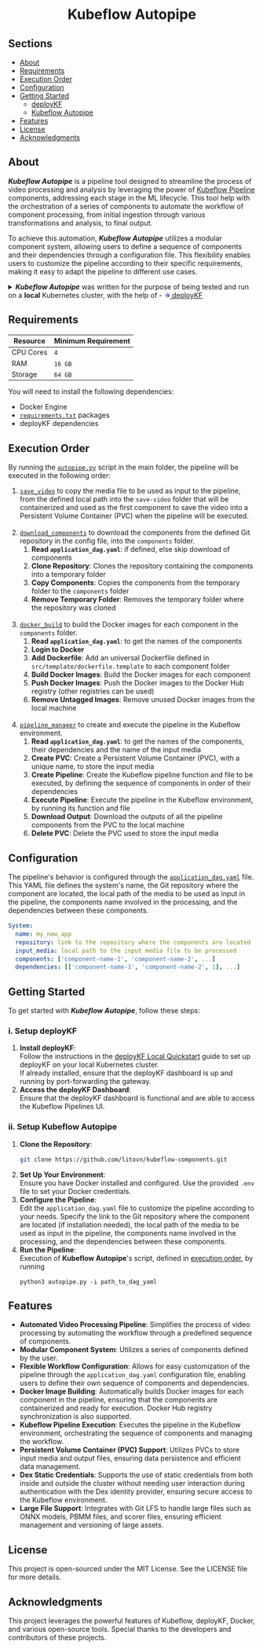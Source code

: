 <h1 align="center">
  Kubeflow Autopipe
</h1>


## Sections
- [About](#about)
- [Requirements](#requirements)
- [Execution Order](#execution-order)
- [Configuration](#configuration)
- [Getting Started](#getting-started)
    - [deployKF](#i-setup-deploykf)
    - [Kubeflow Autopipe](#ii-setup-kubeflow-autopipe)
- [Features](#features)
- [License](#license)
- [Acknowledgments](#acknowledgments)


## About
***Kubeflow Autopipe*** is a pipeline tool designed to streamline the process of video processing and analysis by leveraging the power of [Kubeflow Pipeline](https://www.kubeflow.org/docs/components/pipelines/) components, addressing each stage in the ML lifecycle. This tool help with the orchestration of a series of components to automate the workflow of component processing, from initial ingestion through various transformations and analysis, to final output.

To achieve this automation, ***Kubeflow Autopipe*** utilizes a modular component system, allowing users to define a sequence of components and their dependencies through a configuration file. This flexibility enables users to customize the pipeline according to their specific requirements, making it easy to adapt the pipeline to different use cases.

<details>
<summary> <b><i>Kubeflow Autopipe</i></b> was written for the purpose of being tested and run on a <b>local</b> Kubernetes cluster, with the help of - 
<a href="https://www.deploykf.org/"><img src='https://raw.githubusercontent.com/deployKF/website/main/overrides/.icons/custom/deploykf-color.svg' width='12'> deployKF</a>
</summary>

>When deploying AI and ML based workloads on a cluster, you need to install several tools separately to get the job done. With Kubeflow a collection of Kustomize manifests requires significant manual patching to use in production. <br /> 
> To avoid this manual process we will install all the necessary tools on our cluster with one stack, by using [deployKF](https://www.deploykf.org/). 
> Much like Kubeflow, deployKF gives you a collection of resources to deploy on your Kubernetes cluster to ensure that you have everything you need to begin pipelining. The biggest difference conceptually is that deployKF combines Kubeflow with a few other tools, into a [centralized config system](https://www.deploykf.org/guides/values/) to manage all aspects of the platform, making the entirety of managing the cluster from an AI and ML perspective a bit easier.<br /><br />
> ***Kubeflow Autopipe*** bases the execution of its pipeline on the default values setup by deployKF and provided in the [Local Quickstart](https://www.deploykf.org/guides/local-quickstart/) guide. If you decide to modify the manually created `deploykf-app-of-apps` or `credentials` for the deployKF dashboard, make sure to apply those changes to Kubeflow Autopipe.  <br /><br />
> **Note:** Kubeflow Autopipe is not a finish product and the deployKF project is still in its early stages, so there may be some bugs or issues that need to be resolved. If you encounter any issues, please report them on the [current GitHub page](https://github.com/litovn/kubeflow-autopipe/issues).
</details>


## Requirements
Resource | Minimum Requirement
--- | --- 
CPU Cores | `4`
RAM | `16 GB`
Storage | `64 GB`


You will need to install the following dependencies:
- Docker Engine
- [`requirements.txt`](requirements.txt) packages
- deployKF dependencies


## Execution Order
By running the [`autopipe.py`](autopipe.py) script in the main folder, the pipeline will be executed in the following order:
1. [`save_video`](src/save-video/main.py) to copy the media file to be used as input to the pipeline, from the defined local path into the `save-video` folder that will be containerized and used as the first component to save the video into a Persistent Volume Container (PVC) when the pipeline will be executed. 
<br /><br />
2. [`download_components`](download_components.py) to download the components from the defined Git repository in the config file, into the `components` folder.
   1. **Read `application_dag.yaml`**: if defined, else skip download of components
   2. **Clone Repository**: Clones the repository containing the components into a temporary folder
   3. **Copy Components**: Copies the components from the temporary folder to the `components` folder
   4. **Remove Temporary Folder**: Removes the temporary folder where the repository was cloned
<br /><br />
3. [`docker_build`](docker_build.py) to build the Docker images for each component in the `components` folder.
   1. **Read `application_dag.yaml`**: to get the names of the components
   2. **Login to Docker** 
   3. **Add Dockerfile**: Add an universal Dockerfile defined in `src/template/dockerfile.template` to each component folder
   4. **Build Docker Images**: Build the Docker images for each component
   5. **Push Docker Images**: Push the Docker images to the Docker Hub registry (other registries can be used)
   6. **Remove Untagged Images**: Remove unused Docker images from the local machine
<br /><br />
4. [`pipeline_manager`](src/pipeline_manager.py) to create and execute the pipeline in the Kubeflow environment.
   1. **Read `application_dag.yaml`**: to get the names of the components, their dependencies and the name of the input media
   2. **Create PVC**: Create a Persistent Volume Container (PVC), with a unique name, to store the input media
   3. **Create Pipeline**: Create the Kubeflow pipeline function and file to be executed, by defining the sequence of components in order of their dependencies
   4. **Execute Pipeline**: Execute the pipeline in the Kubeflow environment, by running its function and file
   5. **Download Output**: Download the outputs of all the pipeline components from the PVC to the local machine
   6. **Delete PVC**: Delete the PVC used to store the input media
 

## Configuration
The pipeline's behavior is configured through the [`application_dag.yaml`](application_dag.yaml) file. This YAML file defines the system's name, the Git repository where the component are located, the local path of the media to be used as input in the pipeline, the components name involved in the processing, and the dependencies between these components.
```yaml
System:
  name: my_new_app           
  repository: link to the repository where the components are located    # optional
  input_media: local path to the input media file to be processed
  components: ['component-name-1', 'component-name-2', ...]              # does not have to be in order
  dependencies: [['component-name-1', 'component-name-2', 1], ...]       # from component-name-1 to component-name-2, p=1
```

## Getting Started
To get started with ***Kubeflow Autopipe***, follow these steps:

### i. Setup deployKF
1. **Install deployKF**:
   <br /> Follow the instructions in the [deployKF Local Quickstart](https://www.deploykf.org/guides/local-quickstart/) guide to set up deployKF on your local Kubernetes cluster.
   <br /> If already installed, ensure that the deployKF dashboard is up and running by port-forwarding the gateway.
2. **Access the deployKF Dashboard**:
   <br /> Ensure that the deployKF dashboard is functional and are able to access the Kubeflow Pipelines UI.

### ii. Setup Kubeflow Autopipe
1. **Clone the Repository**:
   ```bash
   git clone https://github.com/litovn/kubeflow-components.git
   ```
2. **Set Up Your Environment**:
   <br /> Ensure you have Docker installed and configured. Use the provided `.env` file to set your Docker credentials.
3. **Configure the Pipeline**:
   <br /> Edit the `application_dag.yaml` file to customize the pipeline according to your needs. Specify the link to the Git repository where the component are located (if installation needed), the local path of the media to be used as input in the pipeline, the components name involved in the processing, and the dependencies between these components.
4. **Run the Pipeline**:
   <br /> Execution of **Kubeflow Autopipe**'s script, defined in [execution order](#execution-order), by running 
   ```
   python3 autopipe.py -i path_to_dag_yaml
   ```

## Features
- **Automated Video Processing Pipeline**: Simplifies the process of video processing by automating the workflow through a predefined sequence of components.
- **Modular Component System**: Utilizes a series of components defined by the user.
- **Flexible Workflow Configuration**: Allows for easy customization of the pipeline through the `application_dag.yaml` configuration file, enabling users to define their own sequence of components and dependencies.
- **Docker Image Building**: Automatically builds Docker images for each component in the pipeline, ensuring that the components are containerized and ready for execution. Docker Hub registry synchronization is also supported.
- **Kubeflow Pipeline Execution**: Executes the pipeline in the Kubeflow environment, orchestrating the sequence of components and managing the workflow.
- **Persistent Volume Container (PVC) Support**: Utilizes PVCs to store input media and output files, ensuring data persistence and efficient data management.
- **Dex Static Credentials**: Supports the use of static credentials from both inside and outside the cluster without needing user interaction during authentication with the Dex identity provider, ensuring secure access to the Kubeflow environment.
- **Large File Support**: Integrates with Git LFS to handle large files such as ONNX models, PBMM files, and scorer files, ensuring efficient management and versioning of large assets.

## License
This project is open-sourced under the MIT License. See the LICENSE file for more details.


## Acknowledgments
This project leverages the powerful features of Kubeflow, deployKF, Docker, and various open-source tools. Special thanks to the developers and contributors of these projects.
